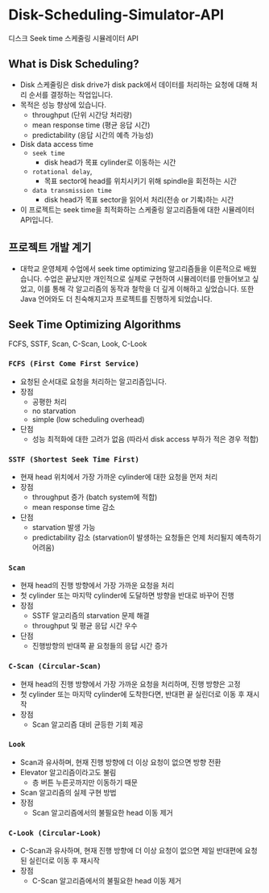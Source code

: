 # Disk-Scheduling-Simulator-API
디스크 Seek time 스케줄링 시뮬레이터 API

## What is Disk Scheduling?
- Disk 스케줄링은 disk drive가 disk pack에서 데이터를 처리하는 요청에 대해 처리 순서를 결정하는 작업입니다.
- 목적은 성능 향상에 있습니다.
  - throughput (단위 시간당 처리량)
  - mean response time (평균 응답 시간)
  - predictability (응답 시간의 예측 가능성) 
- Disk data access time
  - `seek time`
    - disk head가 목표 cylinder로 이동하는 시간  
  - `rotational delay`, 
    - 목표 sector에 head를 위치시키기 위해 spindle을 회전하는 시간
  - `data transmission time`
    - disk head가 목표 sector을 읽어서 처리(전송 or 기록)하는 시간  
- 이 프로젝트는 seek time을 최적화하는 스케줄링 알고리즘들에 대한 시뮬레이터 API입니다.

## 프로젝트 개발 계기
- 대학교 운영체제 수업에서 seek time optimizing 알고리즘들을 이론적으로 배웠습니다. 수업은 끝났지만 개인적으로 실제로 구현하여 시뮬레이터를 만들어보고 싶었고, 이를 통해 각 알고리즘의 동작과 철학을 더 깊게 이해하고 싶었습니다. 또한 Java 언어와도 더 친숙해지고자 프로젝트를 진행하게 되었습니다. 

## Seek Time Optimizing Algorithms
FCFS, SSTF, Scan, C-Scan, Look, C-Look

### `FCFS (First Come First Service)`
- 요청된 순서대로 요청을 처리하는 알고리즘입니다.
- 장점
  - 공평한 처리  
  - no starvation
  - simple (low scheduling overhead)
- 단점
  - 성능 최적화에 대한 고려가 없음 (따라서 disk access 부하가 적은 경우 적합)

### `SSTF (Shortest Seek Time First)`
- 현재 head 위치에서 가장 가까운 cylinder에 대한 요청을 먼저 처리
- 장점
  - throughput 증가 (batch system에 적합)
  - mean response time 감소
- 단점
  - starvation 발생 가능
  - predictability 감소 (starvation이 발생하는 요청들은 언제 처리될지 예측하기 어려움)   

### `Scan`
- 현재 head의 진행 방향에서 가장 가까운 요청을 처리
- 첫 cylinder 또는 마지막 cylinder에 도달하면 방향을 반대로 바꾸어 진행
- 장점
  - SSTF 알고리즘의 starvation 문제 해결
  - throughput 및 평균 응답 시간 우수
- 단점
  - 진행방향의 반대쪽 끝 요청들의 응답 시간 증가

### `C-Scan (Circular-Scan)`
- 현재 head의 진행 방향에서 가장 가까운 요청을 처리하며, 진행 방향은 고정
- 첫 cylinder 또는 마지막 cylinder에 도착한다면, 반대편 끝 실린더로 이동 후 재시작
- 장점
  - Scan 알고리즘 대비 균등한 기회 제공
 
### `Look`
- Scan과 유사하며, 현재 진행 방향에 더 이상 요청이 없으면 방향 전환
- Elevator 알고리즘이라고도 불림
  - 층 버튼 누른곳까지만 이동하기 때문
- Scan 알고리즘의 실제 구현 방법
- 장점
  - Scan 알고리즘에서의 불필요한 head 이동 제거

### `C-Look (Circular-Look)`
- C-Scan과 유사하며, 현재 진행 방향에 더 이상 요청이 없으면 제일 반대편에 요청된 실린더로 이동 후 재시작
- 장점
  - C-Scan 알고리즘에서의 불필요한 head 이동 제거
  
